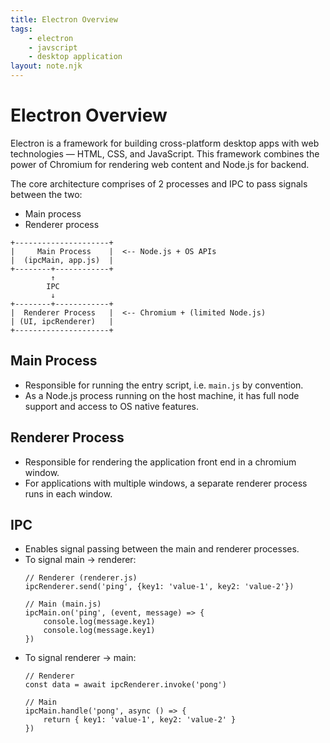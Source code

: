 ```yaml
---
title: Electron Overview
tags:
    - electron
    - javscript
    - desktop application
layout: note.njk
---
```


# Electron Overview

Electron is a framework for building cross-platform desktop apps with web technologies — HTML, CSS, and JavaScript. This framework combines the power of Chromium for rendering web content and Node.js for backend.

The core architecture comprises of 2 processes and IPC to pass signals between the two:
- Main process
- Renderer process

```
+---------------------+
|     Main Process    |  <-- Node.js + OS APIs
|  (ipcMain, app.js)  |
+--------+------------+
         ↑
        IPC
         ↓
+--------+------------+
|  Renderer Process   |  <-- Chromium + (limited Node.js)
| (UI, ipcRenderer)   |
+---------------------+
```

## Main Process

- Responsible for running the entry script, i.e. `main.js` by convention.
- As a Node.js process running on the host machine, it has full node support and access to OS native features.

## Renderer Process

- Responsible for rendering the application front end in a chromium window.
- For applications with multiple windows, a separate renderer process runs in each window.

## IPC

- Enables signal passing between the main and renderer processes.
- To signal main -> renderer:
    ```
    // Renderer (renderer.js)
    ipcRenderer.send('ping', {key1: 'value-1', key2: 'value-2'})

    // Main (main.js)
    ipcMain.on('ping', (event, message) => {
        console.log(message.key1)
        console.log(message.key1)
    })
    ```
- To signal renderer -> main:
    ```
    // Renderer
    const data = await ipcRenderer.invoke('pong')

    // Main
    ipcMain.handle('pong', async () => {
        return { key1: 'value-1', key2: 'value-2' }
    })
    ```
